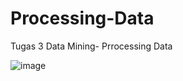 # Processing-Data
Tugas 3 Data Mining- Prrocessing Data



![image](https://user-images.githubusercontent.com/74097572/229293547-a1f21a6b-8d98-4ff3-8333-e7a97e26529a.png)
